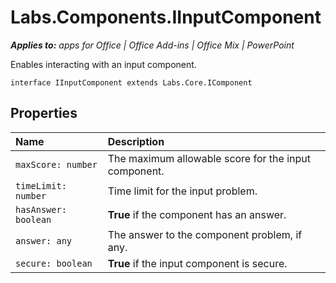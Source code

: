 
# Labs.Components.IInputComponent

 _**Applies to:** apps for Office | Office Add-ins | Office Mix | PowerPoint_

Enables interacting with an input component.

```
interface IInputComponent extends Labs.Core.IComponent
```


## Properties


|Name|Description|
|:-----|:-----|
| `maxScore: number`|The maximum allowable score for the input component.|
| `timeLimit: number`|Time limit for the input problem.|
| `hasAnswer: boolean`|**True** if the component has an answer.|
| `answer: any`|The answer to the component problem, if any.|
| `secure: boolean`|**True** if the input component is secure.|
